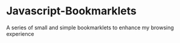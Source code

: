 # Javascript-Bookmarklets
A series of small and simple bookmarklets to enhance my browsing experience
